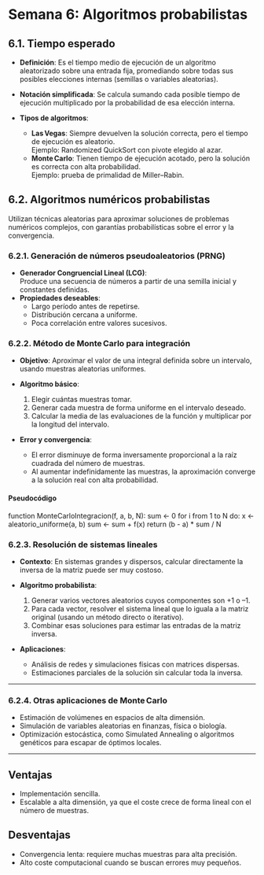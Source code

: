 # Semana 6: Algoritmos probabilistas

## 6.1. Tiempo esperado
- **Definición**: Es el tiempo medio de ejecución de un algoritmo aleatorizado sobre una entrada fija, promediando sobre todas sus posibles elecciones internas (semillas o variables aleatorias).  
- **Notación simplificada**: Se calcula sumando cada posible tiempo de ejecución multiplicado por la probabilidad de esa elección interna.

- **Tipos de algoritmos**:
  - **Las Vegas**: Siempre devuelven la solución correcta, pero el tiempo de ejecución es aleatorio.  
    Ejemplo: Randomized QuickSort con pivote elegido al azar.  
  - **Monte Carlo**: Tienen tiempo de ejecución acotado, pero la solución es correcta con alta probabilidad.  
    Ejemplo: prueba de primalidad de Miller–Rabin.

## 6.2. Algoritmos numéricos probabilistas
Utilizan técnicas aleatorias para aproximar soluciones de problemas numéricos complejos, con garantías probabilísticas sobre el error y la convergencia.

### 6.2.1. Generación de números pseudoaleatorios (PRNG)
- **Generador Congruencial Lineal (LCG)**:  
  Produce una secuencia de números a partir de una semilla inicial y constantes definidas.  
- **Propiedades deseables**:  
  - Largo período antes de repetirse.  
  - Distribución cercana a uniforme.  
  - Poca correlación entre valores sucesivos.

### 6.2.2. Método de Monte Carlo para integración
- **Objetivo**: Aproximar el valor de una integral definida sobre un intervalo, usando muestras aleatorias uniformes.  
- **Algoritmo básico**:
  1. Elegir cuántas muestras tomar.  
  2. Generar cada muestra de forma uniforme en el intervalo deseado.  
  3. Calcular la media de las evaluaciones de la función y multiplicar por la longitud del intervalo.

- **Error y convergencia**:  
  - El error disminuye de forma inversamente proporcional a la raíz cuadrada del número de muestras.  
  - Al aumentar indefinidamente las muestras, la aproximación converge a la solución real con alta probabilidad.

#### Pseudocódigo

function MonteCarloIntegracion(f, a, b, N):
sum ← 0
for i from 1 to N do:
x ← aleatorio_uniforme(a, b)
sum ← sum + f(x)
return (b - a) * sum / N


### 6.2.3. Resolución de sistemas lineales
- **Contexto**: En sistemas grandes y dispersos, calcular directamente la inversa de la matriz puede ser muy costoso.  
- **Algoritmo probabilista**:
  1. Generar varios vectores aleatorios cuyos componentes son +1 o –1.  
  2. Para cada vector, resolver el sistema lineal que lo iguala a la matriz original (usando un método directo o iterativo).  
  3. Combinar esas soluciones para estimar las entradas de la matriz inversa.

- **Aplicaciones**:  
  - Análisis de redes y simulaciones físicas con matrices dispersas.  
  - Estimaciones parciales de la solución sin calcular toda la inversa.

---

### 6.2.4. Otras aplicaciones de Monte Carlo
- Estimación de volúmenes en espacios de alta dimensión.  
- Simulación de variables aleatorias en finanzas, física o biología.  
- Optimización estocástica, como Simulated Annealing o algoritmos genéticos para escapar de óptimos locales.

---

## Ventajas
- Implementación sencilla.  
- Escalable a alta dimensión, ya que el coste crece de forma lineal con el número de muestras.

## Desventajas
- Convergencia lenta: requiere muchas muestras para alta precisión.  
- Alto coste computacional cuando se buscan errores muy pequeños.
